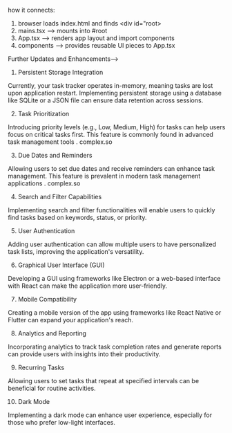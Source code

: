 
how it connects:
1) browser loads index.html and finds <div id="root>
2) mains.tsx --> mounts <App /> into #root
3) App.tsx --> renders app layout and import components
4) components --> provides reusable UI pieces to App.tsx


Further Updates and Enhancements-->

1. Persistent Storage Integration

Currently, your task tracker operates in-memory, meaning tasks are lost upon application restart. Implementing persistent storage using a database like SQLite or a JSON file can ensure data retention across sessions.

2. Task Prioritization

Introducing priority levels (e.g., Low, Medium, High) for tasks can help users focus on critical tasks first. This feature is commonly found in advanced task management tools .
complex.so

3. Due Dates and Reminders

Allowing users to set due dates and receive reminders can enhance task management. This feature is prevalent in modern task management applications .
complex.so

4. Search and Filter Capabilities

Implementing search and filter functionalities will enable users to quickly find tasks based on keywords, status, or priority.

5. User Authentication

Adding user authentication can allow multiple users to have personalized task lists, improving the application's versatility.

6. Graphical User Interface (GUI)

Developing a GUI using frameworks like Electron or a web-based interface with React can make the application more user-friendly.

7. Mobile Compatibility

Creating a mobile version of the app using frameworks like React Native or Flutter can expand your application's reach.

8. Analytics and Reporting

Incorporating analytics to track task completion rates and generate reports can provide users with insights into their productivity.

9. Recurring Tasks

Allowing users to set tasks that repeat at specified intervals can be beneficial for routine activities.

10. Dark Mode

Implementing a dark mode can enhance user experience, especially for those who prefer low-light interfaces.